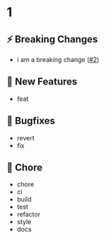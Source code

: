 # 1
## ⚡️ Breaking Changes
* i am a breaking change ([#2](https://github.com/vsgoulart/test-gha/issues/2))

## 🚀 New Features
* feat

## 💊 Bugfixes
* revert
* fix

## 🧹 Chore
* chore
* ci
* build
* test
* refactor
* style
* docs

